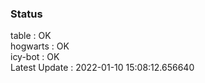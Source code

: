 ### Status


table : OK  
hogwarts : OK  
icy-bot : OK  
Latest Update : 2022-01-10 15:08:12.656640
